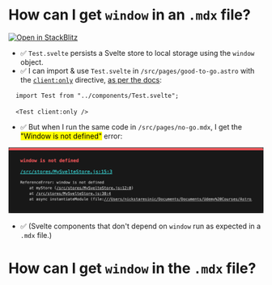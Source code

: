 # How can I get `window` in an `.mdx` file?

[![Open in StackBlitz](https://developer.stackblitz.com/img/open_in_stackblitz.svg)](https://stackblitz.com/edit/astro-jtddy8?file=README.md)


- ✅ `Test.svelte` persists a Svelte store to local storage using the `window` object.
- ✅ I can import & use `Test.svelte` in `/src/pages/good-to-go.astro` with the <a href="https://docs.astro.build/en/reference/directives-reference/#clientonly" target="_blank" rel="noopener noreferrer">`client:only`</a> directive, <a href="https://docs.astro.build/en/guides/troubleshooting/#common-cause" target="_blank" rel="noopener noreferrer">as per the docs</a>:

```
  import Test from "../components/Test.svelte";

  <Test client:only />
```

- ✅ But when I run the same code in `/src/pages/no-go.mdx`, I get the <mark>"Window is not defined"</mark> error:

!["window is not defined"](./public/window-is-not-defined.png)

- ✅ (Svelte components that don't depend on `window` run as expected in a `.mdx` file.)

# How can I get `window` in the `.mdx` file?